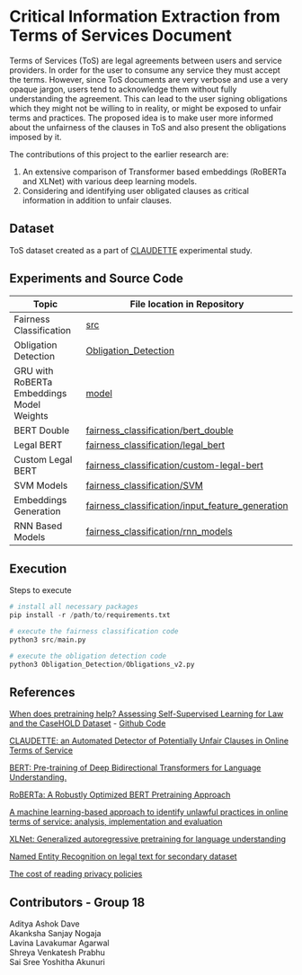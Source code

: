 # Critical Information Extraction from Terms of Services Document

Terms of Services (ToS) are legal agreements between users and service providers. In order for the user to consume any service they must accept the terms. However, since ToS documents are very verbose and use a very opaque jargon, users tend to acknowledge them without fully understanding the agreement. This can lead to the user signing obligations which they might not be willing to in reality, or might be exposed to unfair terms and practices. The proposed idea is to make user more informed about the unfairness of the clauses in ToS and also present the obligations imposed by it.

The contributions of this project to the earlier research are:
1. An extensive comparison of Transformer based embeddings (RoBERTa and XLNet) with various deep learning models.
2. Considering and identifying user obligated clauses as critical information in addition to unfair clauses.

## Dataset

ToS dataset created as a part of [CLAUDETTE](arXiv:1805.01217) experimental study. 

## Experiments and Source Code
| Topic  | File location in Repository |
|--------|-------------|
| Fairness Classification  |  [src](src) |
| Obligation Detection     |  [Obligation_Detection](Obligation_Detection)|
| GRU with RoBERTa Embeddings Model Weights  |  [model](model)  |
| BERT Double  | [fairness_classification/bert_double](fairness_classification/bert_double)  | 
| Legal BERT  | [fairness_classification/legal_bert](fairness_classification/legal_bert) |
| Custom Legal BERT  | [fairness_classification/custom-legal-bert](fairness_classification/custom-legal-bert)  |
| SVM Models  | [fairness_classification/SVM](fairness_classification/svm)  | 
| Embeddings Generation  | [fairness_classification/input_feature_generation](fairness_classification/input_feature_generation)  |
| RNN Based Models | [fairness_classification/rnn_models](fairness_classification/rnn_models) |


## Execution

Steps to execute

```python
# install all necessary packages
pip install -r /path/to/requirements.txt

# execute the fairness classification code
python3 src/main.py

# execute the obligation detection code
python3 Obligation_Detection/Obligations_v2.py
```

## References
[When does pretraining help? Assessing Self-Supervised Learning for Law and the CaseHOLD Dataset](https://doi.org/10.48550/arXiv.2104.08671) - 
[Github Code](https://github.com/reglab/casehold)

[CLAUDETTE: an Automated Detector of Potentially Unfair Clauses in Online Terms of Service](https://doi.org/10.48550/arXiv.1805.01217)

[BERT: Pre-training of Deep Bidirectional Transformers for Language Understanding.](https://doi.org/10.48550/arXiv.1810.04805)

[RoBERTa: A Robustly Optimized BERT Pretraining Approach](https://doi.org/10.48550/arXiv.1907.11692)

[A machine learning-based approach to identify unlawful practices in online terms of service: analysis, implementation and evaluation](https://rdcu.be/c0CyZ)

[XLNet: Generalized autoregressive pretraining for language understanding](https://doi.org/10.48550/arXiv.1906.08237)

[Named Entity Recognition on legal text for secondary dataset](https://www.irjet.net/archives/V7/i6/IRJET-V7I61165.pdf)

[The cost of reading privacy policies](https://lorrie.cranor.org/pubs/readingPolicyCost-authorDraft.pdf)

## Contributors - Group 18
Aditya Ashok Dave <br>
Akanksha Sanjay Nogaja <br>
Lavina Lavakumar Agarwal <br>
Shreya Venkatesh Prabhu <br>
Sai Sree Yoshitha Akunuri <br>

## 
